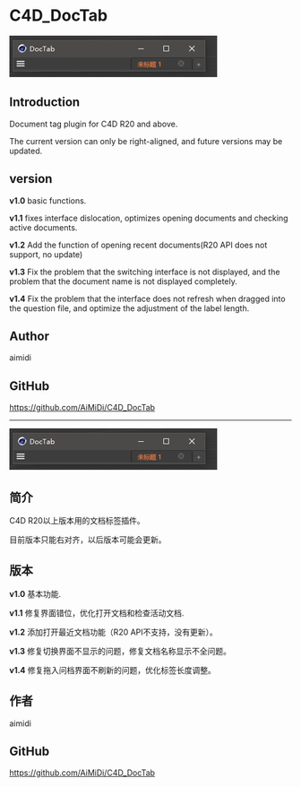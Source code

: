 # C4D_DocTab

![image-20210417155624932](DocTab.jpg)

## Introduction

Document tag plugin for C4D R20 and above.

The current version can only be right-aligned, and future versions may be updated.

## version

**v1.0** basic functions.

**v1.1** fixes interface dislocation, optimizes opening documents and checking active documents.

**v1.2** Add the function of opening recent documents(R20 API does not support, no update)

**v1.3** Fix the problem that the switching interface is not displayed, and the problem that the document name is not displayed completely.

**v1.4** Fix the problem that the interface does not refresh when dragged into the question file, and optimize the adjustment of the label length.

## Author

aimidi

## GitHub

https://github.com/AiMiDi/C4D_DocTab



------

![image-20210417155624932](DocTab.jpg)

## 简介

C4D R20以上版本用的文档标签插件。

目前版本只能右对齐，以后版本可能会更新。

## 版本

**v1.0** 基本功能.

**v1.1** 修复界面错位，优化打开文档和检查活动文档.

**v1.2** 添加打开最近文档功能（R20 API不支持，没有更新）。

**v1.3** 修复切换界面不显示的问题，修复文档名称显示不全问题。

**v1.4** 修复拖入问档界面不刷新的问题，优化标签长度调整。

## 作者

aimidi

## GitHub

https://github.com/AiMiDi/C4D_DocTab